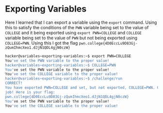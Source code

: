 # Exporting Variables

Here I learned that I can export a variable using the `export` command.
Using this to satisfy the conditions of the `PWN` variable being set to the value of `COLLEGE` and it being exported using `export PWN=COLLEGE`
and `COLLEGE` variable being set to the value of `PWN` but not being exported using `COLLEGE=PWN`. Using this I got the flag `pwn.college{4D0EccLu9D83Gj-zQumIhmcXeo1.dJjN1QDL4gjN0czW}`

```bash
hacker@variables~exporting-variables:~$ export PWN=COLLEGE
You've set the PWN variable to the proper value!
hacker@variables~exporting-variables:~$ COLLEGE=PWN
You've set the PWN variable to the proper value!
You've set the COLLEGE variable to the proper value!
hacker@variables~exporting-variables:~$ /challenge/run
CORRECT!
You have exported PWN=COLLEGE and set, but not exported, COLLEGE=PWN. Great
job! Here is your flag:
pwn.college{4D0EccLu9D83Gj-zQumIhmcXeo1.dJjN1QDL4gjN0czW}
You've set the PWN variable to the proper value!
You've set the COLLEGE variable to the proper value!
```
